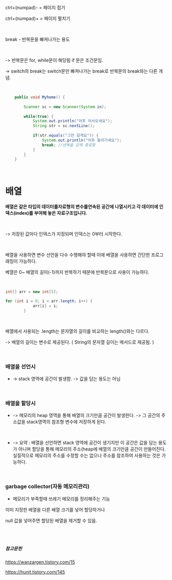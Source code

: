 ctrl+(numpad)- = 페이지 접기

ctrl+(numpad)+ = 페이지 펼치기

<br/>

break - 반복문을 빠져나가는 용도 

<br/>

-> 반복문은 for, while문이 해당됨 if 문은 조건문임. 

-> switch의 break는 switch문만 빠져나가는 break로 반복문의 break와는 다른 개념.

<br/>

```Java
	public void Myhome() {
		
		Scanner sc = new Scanner(System.in); 
		
		while(true) {
			System.out.println("어후 어서오세요");
			String str = sc.nextLine();
			
			if(str.equals("그만 갈게요")) {
				System.out.println("어후 들어가세요");
				break; //반복을 강제 종료함
			}
		}
	}
```

<br/>

배열 
=============

**배열은 같은 타입의 데이터를자료형의 변수를연속된 공간에 나열시키고 각 데이터에 인덱스(index)를 부여해 놓은 자료구조입니다.**

<br/>

-> 저장된 값마다 인덱스가 지정되며 인덱스는 0부터 시작한다.

<br/>

배열을 사용하면 변수 선언을 다수 수행해야 할때 이에 배열을 사용하면 간단한 프로그래밍이 가능하다.


베열은 0~ 배열의 길이(-1)까지 반복하기 때문에 반복문으로 사용이 가능하다.

<br/>

```Java
int[] arr = new int[5];

for (int i = 0; i < arr.length; i++) {
			arr[i] = i;
		}
```

<br/>

 배열에서 사용되는 .length는 문자열의 길이를 비교하는 length()와는 다르다. 

-> 배열의 길이는 변수로 제공된다. ( String의 문자열 길이는 메서드로 제공됨. )

<br/>

### 배열을 선언시

* -> stack 영역에 공간이 발생함. -> 값을 담는 용도는 아님

<br/>

### 배열을 할당시

* -> 메모리의 heap 영역을 통해 배열의 크기만큼 공간이 발생한다. -> 그 공간의 주소값을 stack영역의 참조형 변수에 저장하게 된다.

<br/>

* -> 요약 : 배열을 선언하면 stack 영역에 공간이 생기지만 이 공간은 값을 담는 용도가 아니며 할당을 통해 메모리의 주소(heap에 배열의 크기만큼 공간이 만들어진다. 실질적으로 메모리의 주소를 수정할 수는 없으나 주소를 참조하여 사용하는 것은 가능하다.


<br/>


### garbage collector(자동 메모리관리)

- 메모리가 부족할때 쓰레기 메모리를 정리해주는 기능

이미 지정한 배열을 다른 배열 크기를 넣어 할당하거나

null 값을 넣어주면  할당된 배열을 제거할 수 있음.

<br/><br/>

##### 참고문헌

https://wanzargen.tistory.com/15

https://hunit.tistory.com/145

